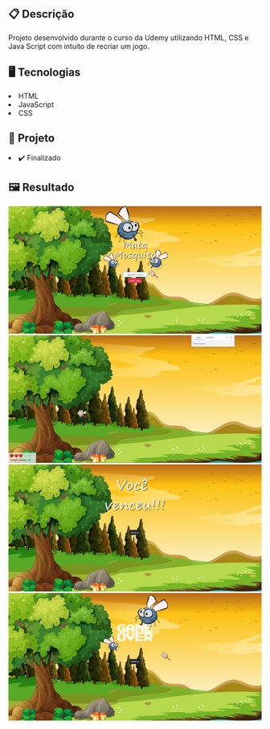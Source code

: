 <h2>📋 Descrição</h2>
<p>Projeto desenvolvido durante o curso da Udemy utilizando HTML, CSS e Java Script com intuito de recriar um jogo.</p>

<h2>🖥️ Tecnologias</h2>
<li>HTML</li> 
<li>JavaScript</li>
<li>CSS</li>

<h2>🎨 Projeto</h2>
<li>✔️ Finalizado</li>

<h2>🖼️ Resultado</h2>

<img src="https://github.com/Michael-Almeida/App-Game-Mata-Mosquito/blob/main/Imagens_jogo/home.png" />
<img src="https://github.com/Michael-Almeida/App-Game-Mata-Mosquito/blob/main/Imagens_jogo/game.png" />
<img src="https://github.com/Michael-Almeida/App-Game-Mata-Mosquito/blob/main/Imagens_jogo/vencedor.png" />
<img src="https://github.com/Michael-Almeida/App-Game-Mata-Mosquito/blob/main/Imagens_jogo/game-over.png" />
